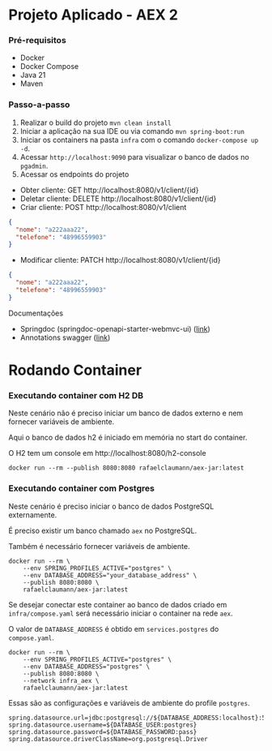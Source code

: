 # Projeto Aplicado - AEX 2

### Pré-requisitos
- Docker
- Docker Compose
- Java 21
- Maven 


### Passo-a-passo
1. Realizar o build do projeto `mvn clean install`
2. Iniciar a aplicação na sua IDE ou via comando `mvn spring-boot:run`
3. Iniciar os containers na pasta `infra` com o comando `docker-compose up -d`. 
4. Acessar `http://localhost:9090` para visualizar o banco de dados no `pgadmin`. 
5. Acessar os endpoints do projeto 

- Obter cliente: GET http://localhost:8080/v1/client/{id}
- Deletar cliente: DELETE http://localhost:8080/v1/client/{id}
- Criar cliente: POST http://localhost:8080/v1/client
``` json
{
  "nome": "a222aaa22",
  "telefone": "48996559903"
}
```

- Modificar cliente: PATCH http://localhost:8080/v1/client/{id}
``` json
{
  "nome": "a222aaa22",
  "telefone": "48996559903"
}
```

Documentações
- Springdoc (springdoc-openapi-starter-webmvc-ui) ([link](https://springdoc.org/#Introduction))
- Annotations swagger ([link](https://github.com/swagger-api/swagger-core/wiki/Swagger-2.X---Annotations#quick-annotation-overview))



# Rodando Container

### Executando container com H2 DB

Neste cenário não é preciso iniciar um banco de dados externo e nem fornecer variáveis de ambiente.

Aqui o banco de dados h2 é iniciado em memória no start do container.

O H2 tem um console em http://localhost:8080/h2-console

```shell
docker run --rm --publish 8080:8080 rafaelclaumann/aex-jar:latest
```

### Executando container com Postgres

Neste cenário é preciso iniciar o banco de dados PostgreSQL externamente.

É preciso existir um banco chamado `aex` no PostgreSQL.

Também é necessário fornecer variáveis de ambiente.


```shell
docker run --rm \
    --env SPRING_PROFILES_ACTIVE="postgres" \
    --env DATABASE_ADDRESS="your_database_address" \
    --publish 8080:8080 \
    rafaelclaumann/aex-jar:latest
```

Se desejar conectar este container ao banco de dados criado em `infra/compose.yaml` será necessário iniciar o container na rede `aex`.

O valor de `DATABASE_ADDRESS` é obtido em `services.postgres` do `compose.yaml`.  

```shell
docker run --rm \
    --env SPRING_PROFILES_ACTIVE="postgres" \
    --env DATABASE_ADDRESS="postgres" \
    --publish 8080:8080 \
    --network infra_aex \
    rafaelclaumann/aex-jar:latest
```

Essas são as configurações e variáveis de ambiente do profile `postgres`.
``` properties
spring.datasource.url=jdbc:postgresql://${DATABASE_ADDRESS:localhost}:5432/${DATABASE_NAME:aex}
spring.datasource.username=${DATABASE_USER:postgres}
spring.datasource.password=${DATABASE_PASSWORD:pass}
spring.datasource.driverClassName=org.postgresql.Driver
```
